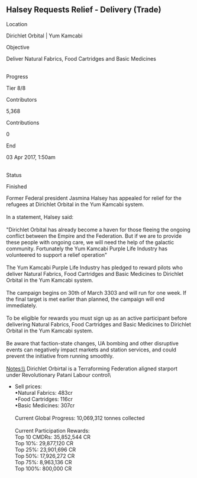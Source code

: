 ## Halsey Requests Relief - Delivery (Trade)

Location

Dirichlet Orbital \| Yum Kamcabi

Objective

Deliver Natural Fabrics, Food Cartridges and Basic Medicines

\
Progress

Tier 8/8

Contributors

5,368

Contributions

0

End

03 Apr 2017, 1:50am

\
Status

Finished

Former Federal president Jasmina Halsey has appealed for relief for the
refugees at Dirichlet Orbital in the Yum Kamcabi system.\
\
In a statement, Halsey said:\
\
\"Dirichlet Orbital has already become a haven for those fleeing the
ongoing conflict between the Empire and the Federation. But if we are to
provide these people with ongoing care, we will need the help of the
galactic community. Fortunately the Yum Kamcabi Purple Life Industry has
volunteered to support a relief operation\"\
\
The Yum Kamcabi Purple Life Industry has pledged to reward pilots who
deliver Natural Fabrics, Food Cartridges and Basic Medicines to
Dirichlet Orbital in the Yum Kamcabi system.\
\
The campaign begins on 30th of March 3303 and will run for one week. If
the final target is met earlier than planned, the campaign will end
immediately.\
\
To be eligible for rewards you must sign up as an active participant
before delivering Natural Fabrics, Food Cartridges and Basic Medicines
to Dirichlet Orbital in the Yum Kamcabi system.\
\
Be aware that faction-state changes, UA bombing and other disruptive
events can negatively impact markets and station services, and could
prevent the initiative from running smoothly.\
\
[Notes:\\\\](Notes:\\) Dirichlet Orbirtal is a Terraforming Federation
aligned starport under Revolutionary Patani Labour control\
- Sell prices:\
•Natural Fabrics: 483cr\
•Food Cartridges: 116cr\
•Basic Medicines: 307cr\
\
Current Global Progress: 10,069,312 tonnes collected\
\
Current Participation Rewards:\
Top 10 CMDRs: 35,852,544 CR\
Top 10%: 29,877,120 CR\
Top 25%: 23,901,696 CR\
Top 50%: 17,926,272 CR\
Top 75%: 8,963,136 CR\
Top 100%: 800,000 CR
